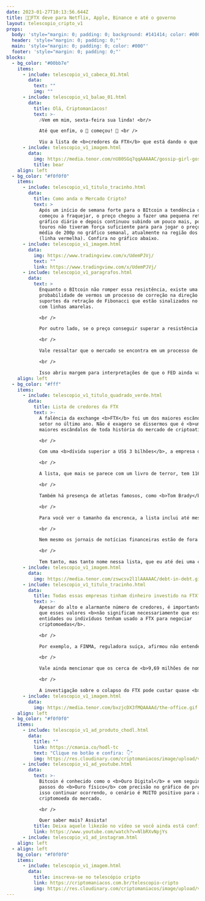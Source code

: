 ```yaml
---
date: 2023-01-27T10:13:56.644Z
title: 💸🫰FTX deve para Netflix, Apple, Binance e até o governo
layout: telescopio_cripto_v1
props:
  body: 'style="margin: 0; padding: 0; background: #141414; color: #000"'
  header: 'style="margin: 0; padding: 0;"'
  main: 'style="margin: 0; padding: 0; color: #000"'
  footer: 'style="margin: 0; padding: 0;"'
blocks:
  - bg_color: "#00bb7e"
    items:
      - include: telescopio_v1_cabeca_01.html
        data:
          text: ""
          img: ""
      - include: telescopio_v1_balao_01.html
        data:
          title: Olá, Criptomaníacos!
          text: >-
            🎶Vem em mim, sexta-feira sua linda! <br/>

            Até que enfim, o 🔭 começou! 🎵 <br />

            Viu a lista de <b>credores da FTX</b> que está dando o que falar? Longe de mim querer fazer fofoca, mas se você ler o Telescópio eu te conto tudo…
      - include: telescopio_v1_imagem.html
        data:
          img: https://media.tenor.com/nU80SGq7qqAAAAAC/gossip-girl-gossip.gif
          title: bear
    align: left
  - bg_color: "#f0f0f0"
    items:
      - include: telescopio_v1_titulo_tracinho.html
        data:
          title: Como anda o Mercado Cripto?
          text: >
            Após um início de semana forte para o BItcoin a tendência de alta
            começou a fraquejar, o preço chegou a fazer uma pequena retração no
            gráfico diário e depois continuou subindo um pouco mais, porém, os
            touros não tiveram força suficiente para para jogar o preço acima da
            média de 200p no gráfico semanal, atualmente na região dos $23.800
            (linha vermelha). Confira no gráfico abaixo. 
      - include: telescopio_v1_imagem.html
        data:
          img: https://www.tradingview.com/x/UdemPJVj/
          text: ""
          link: https://www.tradingview.com/x/UdemPJVj/
      - include: telescopio_v1_paragrafos.html
        data:
          text: >
            Enquanto o BItcoin não romper essa resistência, existe uma maior
            probabilidade de vermos um processo de correção na direção dos
            suportes da retração de Fibonacci que estão sinalizados no gráfico
            com linhas amarelas.

            <br />

            Por outro lado, se o preço conseguir superar a resistência com os touros assumindo o controle, podemos ver o Bitcoin fazendo mais uma disparada na direção da média de 100p no semanal, sinalizado no gráfico com as linhas brancas, atualmente na região dos $27.500.

            <br />

            Vale ressaltar que o mercado se encontra em um processo de indefinição no curto prazo, já que dados importantes como o PIB, PMIs e seguro desemprego, não vieram tão otimistas como a inflação na semana anterior.

            <br />

            Isso abriu margem para interpretações de que o FED ainda vai precisar ser um pouco mais agressivo na escala dos juros e que uma recessão americana ainda pode acontecer. Com tudo isso, o Bitcoin ficou nos últimos dias desta semana em uma postura mais lateral nos gráficos de curto prazo, sendo que tal lateralização pode durar até a decisão de juros que acontece na próxima semana 01/02 quarta feira.
    align: left
  - bg_color: "#fff"
    items:
      - include: telescopio_v1_titulo_quadrado_verde.html
        data:
          title: Lista de credores da FTX
          text: >-
            A falência da exchange <b>FTX</b> foi um dos maiores escândalos do
            setor no último ano. Não é exagero se dissermos que é <b>um dos
            maiores escândalos de toda história do mercado de criptoativos</b>.

            <br />

            Com uma <b>dívida superior a US$ 3 bilhões</b>, a empresa deixou muitos credores sem resposta. Recentemente, uma lista muito extensa de credores que esperam recuperar parte do dinheiro devido foi publicada pelo tribunal de falências dos Estados Unidos.

            <br />

            A lista, que mais se parece com um livro de terror, tem 116 páginas e inclui nomes conhecidos da indústria, como <b>Coinbase</b> e <b>Binance</b>, bem como grandes empresas como <b>Amazon</b>, <b>Apple</b>, <b>LinkedIn</b> e <b>Netflix</b>. 

            <br />

            Também há presença de atletas famosos, como <b>Tom Brady</b>, jogador de futebol americano, e <b>David Ortiz</b>, famoso no beisebol. Esses esportistas foram alvo de uma ação coletiva por terem feito propaganda paga da empresa.

            <br />

            Para você ver o tamanho da encrenca, a lista inclui até mesmo <b>agências governamentais dos Estados Unidos</b>, como o IRS (Serviço de Receita do Governo Federal) e o FinCEN (Rede de Combate a Crimes Financeiros). Inclui ainda instituições do <b>governo das Bahamas</b>, que é o país onde a FTX operava. 

            <br />

            Nem mesmo os jornais de notícias financeiras estão de fora da lista, como o <b>Wall Street Journal</b> e <b>CoinDesk</b>.

            <br />

            Tem tanto, mas tanto nome nessa lista, que eu até dei uma conferida para ver se a FTX não tava devendo o pãozinho de café da manhã aqui na padaria da esquina.
      - include: telescopio_v1_imagem.html
        data:
          img: https://media.tenor.com/zswcsv2l1lAAAAAC/debt-in-debt.gif
      - include: telescopio_v1_titulo_tracinho.html
        data:
          title: Todas essas empresas tinham dinheiro investido na FTX?
          text: >-
            Apesar do alto e alarmante número de credores, é importante notar
            que esses valores <b>não significam necessariamente que essas
            entidades ou indivíduos tenham usado a FTX para negociar
            criptomoedas</b>. 

            <br />

            Por exemplo, a FINMA, reguladora suíça, afirmou não entender por que sua entidade estaria na lista. Já a Coindesk alega que está na lista por "razões técnicas" sobre um patrocínio de podcast assinado no outono que nunca foi executado.

            <br />

            Vale ainda mencionar que os cerca de <b>9,69 milhões de nomes de clientes</b> da FTX que acusam terem sido lesados pela exchange não estão neste livro de credores.

            <br />

            A investigação sobre o colapso do FTX pode custar quase <b>US$ 100 milhões</b>. Ainda assim, é importante que a verdade sobre o que aconteceu com o FTX seja desvendada, para que os credores possam recuperar seu dinheiro e para que o setor de criptomoedas possa seguir em frente sem pendências sobre este triste capítulo do mercado.
      - include: telescopio_v1_imagem.html
        data:
          img: https://media.tenor.com/bxzjcDX3fMQAAAAd/the-office.gif
    align: left
  - bg_color: "#f0f0f0"
    items:
      - include: telescopio_v1_ad_produto_chodl.html
        data:
          title: ""
          link: https://cmania.co/hodl-tc
          text: "Clique no botão e confira: 👇"
          img: https://res.cloudinary.com/criptomaniacos/image/upload/v1661372975/telescopio/produtos/logo_carteira_hodl_mhzjq6.png
      - include: telescopio_v1_ad_youtube.html
        data:
          text: >-
            Bitcoin é conhecido como o <b>Ouro Digital</b> e vem seguindo os
            passos do <b>Ouro físico</b> com precisão no gráfico de preços. Se
            isso continuar ocorrendo, o cenário é MUITO positivo para a maior
            criptomoeda do mercado.

            <br />

            Quer saber mais? Assista!
          title: Deixa aquele likezão no vídeo se você ainda está confiante no BTC!
          link: https://www.youtube.com/watch?v=NlbRXvNpjYs
      - include: telescopio_v1_ad_instagram.html
    align: left
  - align: left
    bg_color: "#f0f0f0"
    items:
      - include: telescopio_v1_imagem.html
        data:
          title: inscreva-se no telescópio cripto
          link: https://criptomaniacos.com.br/telescopio-cripto
          img: https://res.cloudinary.com/criptomaniacos/image/upload/v1662133224/telescopio/inscreva-se-telescopio.png
---
```

